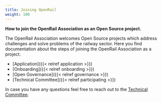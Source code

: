 ```yaml
---
title: Joining OpenRail
weight: 100
---
```


**How to join the OpenRail Association as an Open Source project.**

The OpenRail Association welcomes Open Source projects which address challenges and solve problems of the railway sector. Here you find documentation about the steps of joining the OpenRail Association as a project.

* [Application]({{< relref application >}})
* [Onboarding]({{< relref onboarding >}})
* [Open Governance]({{< relref governance >}})
* [Technical Committee]({{< relref participating >}})

In case you have any questions feel free to reach out to the [Technical Committee](mailto:technical-committee@openrailassociation.org).
